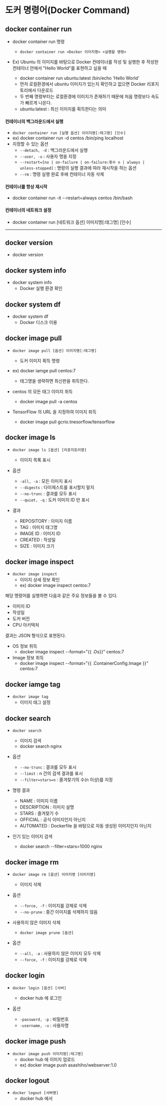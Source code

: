 # 도커 명령어(Docker Command)

## docker container run

- docker container run 명령
  - `docker container run <Docker 이미지명> <실행할 명령>`

- Ex) Ubuntu 의 이미지를 바탕으로 Docker 컨테이너를 작성 및 실행한 후 작성한 컨테이너 안에서 "Hello World"를 표현하고 싶을 때
  - docker container run ubuntu:latest /bin/echo 'Hello World'
  - 먼저 로컬환경에서 ubuntu 이미지가 있는지 확인하고 없으면 Docker 리포지토리에서 다운로드
  - 두 번째 명령부터는 로컬환경에 이미지가 존재하기 때문에 처음 명령보다 속도가 빠르게 나온다.
  - ubuntu:latest : 최신 이미지를 획득한다는 의미
  
#### 컨테이너의 백그라운드에서 실행
  
- `docker container run [실행 옵션] 이미지명[:태그명] [인수]`
- ex) docker container run -d centos /bin/ping localhost
- 지정할 수 있는 옵션
  - `--detach, -d` : 백그라운드에서 실행
  - `--user, -u` : 사용자 명을 지정
  - `--restart=[no | on-failure | on-failure:횟수 n | always | unless-stopped]` : 명령의 실행 결과에 따라 재시작을 하는 옵션
  - `--rm` : 명령 실행 완료 후에 컨테이너 자동 삭제
  
#### 컨테이너를 항상 재시작
  
- docker container run -it --restart=always centos /bin/bash
  
#### 컨테이너의 네트워크 설정

- docker container run [네트워크 옵션] 이미지명[:태그명] [인수]


-------------------------------------------------  
## docker version

- docker version

## docker system info 

- docker system info 
  - Docker 실행 환경 확인
 
## docker system df
  
- docker system df
  - Docker 디스크 이용 

## docker image pull

- `docker image pull [옵션] 이미지명[:태그명]`
  - 도커 이미지 획득 명령
  
- ex) docker iamge pull centos:7
  - 태그명을 생략하면 최신판을 취득한다.
- centos 의 모든 태그 이미지 취득
  - docker image pull -a centos
- TensorFlow 의 URL 을 지정하여 이미지 취득
  - docker image pull gcrio.tnesorflow/tensorflow
  
## docker image ls
 
- `docker image ls [옵션] [리포지토리명]`
  - 이미지 목록 표시
  
- 옵션
  - `-all, -a` : 모든 이미지 표시
  - `--digests` : 다이제스트를 표시할지 말지
  - `--no-trunc` : 결과를 모두 표시
  - `--quiet, -q` : 도커 이미지 ID 만 표시
  
- 결과
  - REPOSITORY : 이미지 이름
  - TAG : 이미지 태그명
  - IMAGE ID : 이미지 ID
  - CREATED : 작성일
  - SIZE : 이미지 크기

## docker image inspect

- `docker image inspect`
  - 이미지 상세 정보 확인
  - ex) docker image inspect centos:7

해당 명령어를 실행하면 다음과 같은 주요 정보들을 볼 수 있다.

- 이미지 ID
- 작성일
- 도커 버전
- CPU 아키텍처

결과는 JSON 형식으로 표현된다.

- OS 정보 취득
  - docker image inspect --format="{{ .Os}}" centos:7
- Image 정보 취득
  - docker image inspect --format="{{ .ContainerConfig.Image }}" centos:7

## docker iamge tag

- `docker image tag`
  - 이미지 태그 설정
  
## docker search

- `docker search`
  - 이미지 검색
  - docker search nginx

- 옵션
  - `--no-trunc` : 결과를 모두 표시
  - `--limit` : n  건의 검색 결과를 표시
  - `--filter=stars=n` : 즐겨찾기의 수(n 이상)를 지정

- 명령 결과
  - NAME : 이미지 이름
  - DESCRIPTION : 이미지 설명
  - STARS : 즐겨찾기 수
  - OFFICIAL : 공식 이미지인지 아닌지
  - AUTOMATED : Dockerfile 을 바탕으로 자동 생성된 이미지인지 아닌지
  
- 인기 있는 이미지 검색
  - docker search --filter=stars=1000 nginx
  
## docker image rm

- `docker image rm [옵션] 이미지명 [이미지명]`
  - 이미지 삭제

- 옵션
  - `--force, -f` : 이미지를 강제로 삭제
  - `--no-prune` : 중간 이미지를 삭제하지 않음
  
- 사용하지 않은 이미지 삭제
  - `docker image prune [옵션]`
  
- 옵션
  - `--all, -a` : 사용하지 않은 이미지 모두 삭제
  - `--force, -f` : 이미지를 강제로 삭제
  
## docker login

- `docker login [옵션] [서버]`
  - docker hub 에 로그인

- 옵션
  - `-password, -p` : 비밀번호
  - `-username, -u` : 사용자명
  
## docker image push

- `docker image push 이미지명[:태그명]`
  - docker hub 에 이미지 업로드
  - ex) docker image push asashiho/webserver:1.0
  
## docker logout

- `docker logout [서버명]`
  - docker hub 에서 
